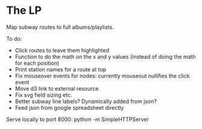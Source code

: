 # The LP

Map subway routes to full albums/playlists.

To do:

* Click routes to leave them highlighted
* Function to do the math on the x and y values (instead of doing the math for each position)
* Print station names for a route at top
* Fix mouseover events for nodes: currently mouseout nullifies the click event
* Move d3 link to external resource
* Fix svg field sizing etc.
* Better subway line labels? Dynamically added from json?
* Feed json from google spreadsheet directly

Serve locally to port 8000: python -m SimpleHTTPServer